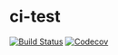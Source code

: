# ci-test

[![Build Status](https://img.shields.io/travis/jhildenbiddle/ci-test.svg?style=flat-square)](https://travis-ci.org/jhildenbiddle/ci-test)
[![Codecov](https://img.shields.io/codecov/c/github/codecov/example-python.svg?style=flat-square)](https://codecov.io/gh/jhildenbiddle/ci-test)
